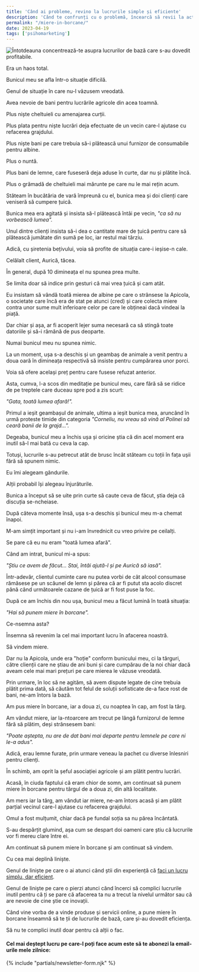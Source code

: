 ```yaml
---
title: 'Când ai probleme, revino la lucrurile simple și eficiente'
description: 'Când te confrunți cu o problemă, încearcă să revii la acțiunile simple care în trecut și-au dovedit în mod repetat eficiența.'
permalink: "/miere-in-borcane/"
date: 2023-04-19
tags: ['psihomarketing']
---
```


![Întotdeauna concentrează-te asupra lucrurilor de bază care s-au dovedit profitabile.](/assets/images/gallery/miere-in-borcane-importanta-revenirii-la-lucrurile-de-baza.jpg)

Era un haos total.

Bunicul meu se afla într-o situație dificilă.

Genul de situație în care nu-l văzusem vreodată.

Avea nevoie de bani pentru lucrările agricole din acea toamnă.

Plus niște cheltuieli cu amenajarea curții.

Plus plata pentru niște lucrări deja efectuate de un vecin care-l ajutase cu refacerea grajdului.

Plus niște bani pe care trebuia să-i plătească unui furnizor de consumabile pentru albine.

Plus o nuntă.

Plus bani de lemne, care fuseseră deja aduse în curte, dar nu și plătite încă.

Plus o grămadă de cheltuieli mai mărunte pe care nu le mai rețin acum.

Stăteam în bucătăria de vară împreună cu el, bunica mea și doi clienți care veniseră să cumpere țuică.

Bunica mea era agitată și insista să-l plătească întâi pe vecin, _"ca să nu vorbească lumea"._

Unul dintre clienți insista să-i dea o cantitate mare de țuică pentru care să plătească jumătate din sumă pe loc, iar restul mai târziu.

Adică, cu șiretenia bețivului, voia să profite de situația care-i ieșise-n cale.

Celălalt client, Aurică, tăcea.

În general, după 10 dimineața el nu spunea prea multe.

Se limita doar să indice prin gesturi că mai vrea țuică și cam atât.

Eu insistam să vândă toată mierea de albine pe care o strânsese la Apicola, o societate care încă era de stat pe atunci (cred) și care colecta miere contra unor sume mult inferioare celor pe care le obțineai dacă vindeai la piață.

Dar chiar și așa, ar fi acoperit lejer suma necesară ca să stingă toate datoriile și să-i rămână de pus deoparte.

Numai bunicul meu nu spunea nimic.

La un moment, ușa s-a deschis și un geambaș de animale a venit pentru a doua oară în dimineața respectivă să insiste pentru cumpărarea unor porci.

Voia să ofere același preț pentru care fusese refuzat anterior.

Asta, cumva, l-a scos din meditație pe bunicul meu, care fără să se ridice de pe treptele care duceau spre pod a zis scurt:

_"Gata, toată lumea afară!"._

Primul a ieșit geambașul de animale, ultima a ieșit bunica mea, aruncând în urmă proteste timide din categoria _"Corneliu, nu vreau să vină al Polinei să ceară banii de la grajd..."._

Degeaba, bunicul meu a închis ușa și oricine știa că din acel moment era inutil să-l mai bată cu ceva la cap.

Totuși, lucrurile s-au petrecut atât de brusc încât stăteam cu toții în fața ușii fără să spunem nimic.

Eu îmi alegeam gândurile.

Alții probabil își alegeau înjurăturile.

Bunica a început să se uite prin curte să caute ceva de făcut, știa deja că discuția se-ncheiase.

După câteva momente însă, ușa s-a deschis și bunicul meu m-a chemat înapoi.

M-am simțit important și nu i-am învrednicit cu vreo privire pe ceilalți.

Se pare că eu nu eram "toată lumea afară".

Când am intrat, bunicul mi-a spus:

_"Știu ce avem de făcut... Stai, întâi ajută-l și pe Aurică să iasă"._

Într-adevăr, clientul cuminte care nu putea vorbi de cât alcool consumase rămăsese pe un scăunel de lemn și părea că ar fi putut sta acolo discret până când următoarele cazane de țuică ar fi fost puse la foc.

După ce am închis din nou ușa, bunicul meu a făcut lumină în toată situația:

_"Hai să punem miere în borcane"._

Ce-nsemna asta?

Însemna să revenim la cel mai important lucru în afacerea noastră.

Să vindem miere.

Dar nu la Apicola, unde era "hoție" conform bunicului meu, ci la târguri, către clienții care ne știau de ani buni și care cumpărau de la noi chiar dacă aveam cele mai mari prețuri pe care mierea le văzuse vreodată.

Prin urmare, în loc să ne agităm, să avem dispute legate de cine trebuia plătit prima dată, să căutăm tot felul de soluții sofisticate de-a face rost de bani, ne-am întors la bază.

Am pus miere în borcane, iar a doua zi, cu noaptea în cap, am fost la târg.

Am vândut miere, iar la-ntoarcere am trecut pe lângă furnizorul de lemne fără să plătim, deși strânsesem bani:

_"Poate aștepta, nu are de dat bani mai departe pentru lemnele pe care ni le-a adus"._

Adică, erau lemne furate, prin urmare veneau la pachet cu diverse înlesniri pentru clienți.

În schimb, am oprit la șeful asociației agricole și am plătit pentru lucrări.

Acasă, în ciuda faptului că eram chior de somn, am continuat să punem miere în borcane pentru târgul de a doua zi, din altă localitate.

Am mers iar la târg, am vândut iar miere, ne-am întors acasă și am plătit parțial vecinul care-l ajutase cu refacerea grajdului.

Omul a fost mulțumit, chiar dacă pe fundal soția sa nu părea încântată.

S-au despărțit glumind, așa cum se despart doi oameni care știu că lucrurile vor fi mereu clare între ei.

Am continuat să punem miere în borcane și am continuat să vindem.

Cu cea mai deplină liniște.

Genul de liniște pe care o ai atunci când știi din experiență că [faci un lucru simplu, dar eficient](https://beldie.ro/o-poveste-cu-gruh-si-mruh/).

Genul de liniște pe care o pierzi atunci când încerci să complici lucrurile inutil pentru că ți se pare că afacerea ta nu a trecut la nivelul următor sau că are nevoie de cine știe ce inovații.

Când vine vorba de a vinde produse și servicii online, a pune miere în borcane înseamnă să te ții de lucrurile de bază, care și-au dovedit eficiența.

Să nu te complici inutil doar pentru că alții o fac.

#### Cel mai deștept lucru pe care-l poți face acum este să te abonezi la email-urile mele zilnice:
{% include "partials/newsletter-form.njk" %}